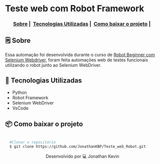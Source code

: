 # Teste web com Robot Framework

<h3 align="center">
  <a href="#-sobre">Sobre</a>&nbsp;|&nbsp;
  <a href="#-tecnologias-utilizadas">Tecnologias Utilizadas</a>&nbsp;|&nbsp;
  <a href="#-como-baixar-o-projeto">Como baixar o projeto</a>&nbsp;|&nbsp;
</h3>

## 🗒 Sobre

Essa automação foi desenvolvida durante o curso de [Robot Beginner com Selenium Webdriver](https://qaninja.academy/curso/robot-beginner/), foram feita automações web de testes funcionais utilizando o robot junto ao Selenium WebDriver. 

## 🚀 Tecnologias Utilizadas

  * Python
  * Robot Framework
  * Selenium WebDriver
  * VsCode
  
## 📦 Como baixar o projeto

```bash

  #Clonar o repositório
  $ git clone https://github.com/JonathanKBP/Teste_web_Robot.git

```
<p align="center">
Desenvolvido por 💻  Jonathan Kevin
</p>
